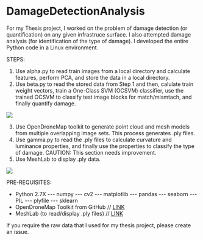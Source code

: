 # DamageDetectionAnalysis

For my Thesis project, I worked on the problem of damage detection (or quantification) on any given infrastruce surface. I also attempted damage analysis (for identification of the type of damage). I developed the entire Python code in a Linux environment.

STEPS:
1. Use alpha.py to read train images from a local directory and calculate features, perform PCA, and store the data in a local directory.
2. Use beta.py to read the stored data from Step 1 and then, calulate train weight vectors, train a One-Class SVM (OCSVM) classifier, use the trained OCSVM to classify test image blocks for match/mismtach, and finally quantify damage.

![](https://github.com/troymyname/damagedetectionanalysis/blob/master/images/sample.jpg)

3. Use OpenDroneMap toolkit to generate point cloud and mesh models from multiple overlapping image sets. This process generates .ply files.
4. Use gamma.py to read the .ply files to calculate curvature and luminance properties, and finally use the properties to classify the type of damage. CAUTION: This section needs improvement.
5. Use MeshLab to display .ply data.

![](https://github.com/troymyname/damagedetectionanalysis/blob/master/images/sample2.jpg)

PRE-REQUISITES:
- Python 2.7X
--- numpy
--- cv2
--- matplotlib
--- pandas
--- seaborn
--- PIL
--- plyfile
--- sklearn
- OpenDroneMap Toolkit from GitHub // [LINK](https://github.com/OpenDroneMap/OpenDroneMap/blob/master/README.md)
- MeshLab (to read/display .ply files) // [LINK](http://www.meshlab.net/)

If you require the raw data that I used for my thesis project, please create an issue.
